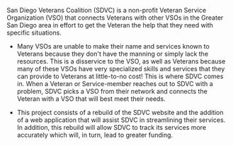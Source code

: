 San Diego Veterans Coalition (SDVC) is a non-profit Veteran Service Organization (VSO) that connects Veterans with other VSOs in the Greater San Diego area in effort to get the Veteran the help that they need with specific situations.  

- Many VSOs are unable to make their name and services known to Veterans because they don't have the manning or simply lack the resources.  This is a disservice to the VSO, as well as Veterans because many of these VSOs have very specialized skills and services that they can provide to Veterans at little-to-no cost!  This is where SDVC comes in.  When a Veteran or Service-member reaches out to SDVC with a problem, SDVC picks a VSO from their network and connects the Veteran with a VSO that will best meet their needs.

- This project consists of a rebuild of the SDVC website and the addition of a web application that will assist SDVC in streamlining their services.  In addition, this rebuild will allow SDVC to track its services more accurately which will, in turn, lead to greater funding.
